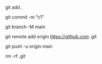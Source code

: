 git add .

git commit -m "c1"

git branch -M main

git remote add origin https://github.com .git

git push -u origin main


rm -rf .git
